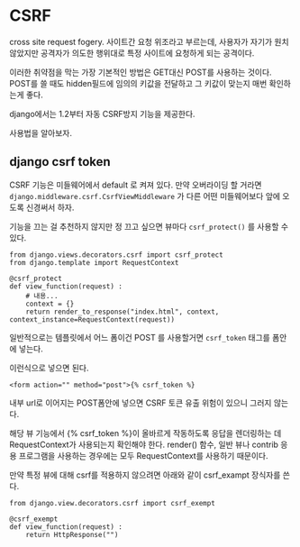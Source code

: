# CSRF

cross site request fogery. 사이트간 요청 위조라고 부르는데, 사용자가 자기가 원치 않았지만 공격자가 의도한 행위대로 특정 사이트에 요청하게 되는 공격이다.

이러한 취약점을 막는 가장 기본적인 방법은 GET대신 POST를 사용하는 것이다. POST를 쓸 때도 hidden필드에 임의의 키값을 전달하고 그 키값이 맞는지 매번 확인하는게 좋다.

django에서는 1.2부터 자동 CSRF방지 기능을 제공한다.

사용법을 알아보자.

## django csrf token

CSRF 기능은 미들웨어에서 default 로 켜져 있다. 만약 오버라이딩 할 거라면 `django.middleware.csrf.CsrfViewMiddleware` 가 다른 어떤 미들웨어보다 앞에 오도록 신경써서 하자.

기능을 끄는 걸 추천하지 않지만 정 끄고 싶으면 뷰마다 `csrf_protect()` 를 사용할 수 있다.


```
from django.views.decorators.csrf import csrf_protect
from django.template import RequestContext

@csrf_protect
def view_function(request) :
    # 내용...
    context = {}
    return render_to_response("index.html", context, context_instance=RequestContext(request))
```

일반적으로는 템플릿에서 어느 폼이건 POST 를 사용할거면 `csrf_token` 태그를 폼안에 넣는다.

이런식으로 넣으면 된다.
```
<form action="" method="post">{% csrf_token %}
```

내부 url로 이어지는 POST폼안에 넣으면 CSRF 토큰 유출 위험이 있으니 그러지 않는다.

해당 뷰 기능에서 {% csrf_token %}이 올바르게 작동하도록 응답을 렌더링하는 데 RequestContext가 사용되는지 확인해야 한다.  render() 함수, 일반 뷰나 contrib 응용 프로그램을 사용하는 경우에는 모두 RequestContext를 사용하기 때문이다.

만약 특정 뷰에 대해 csrf를 적용하지 않으려면 아래와 같이 csrf_exampt 장식자를 쓴다.

```
from django.view.decorators.csrf import csrf_exempt

@csrf_exempt
def view_function(request) :
    return HttpResponse("")
```

